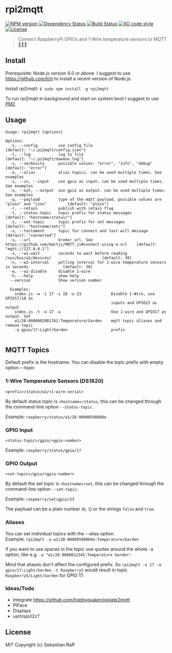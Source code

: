 # rpi2mqtt

[![NPM version](https://badge.fury.io/js/rpi2mqtt.svg)](http://badge.fury.io/js/rpi2mqtt)
[![Dependency Status](https://img.shields.io/gemnasium/hobbyquaker/rpi2mqtt.svg?maxAge=2592000)](https://gemnasium.com/github.com/hobbyquaker/rpi2mqtt)
[![Build Status](https://travis-ci.org/hobbyquaker/rpi2mqtt.svg?branch=master)](https://travis-ci.org/hobbyquaker/rpi2mqtt)
[![XO code style](https://img.shields.io/badge/code_style-XO-5ed9c7.svg)](https://github.com/sindresorhus/xo)
[![License][mit-badge]][mit-url]

> Connect RaspberryPi GPIOs and 1-Wire temperature sensors to MQTT 🍰🔘📡


## Install

Prerequisite: Node.js version 6.0 or above. I suggest to use https://github.com/tj/n to install a recent version of
Node.js.  

Install rpi2mqtt:
`$ sudo npm install -g rpi2mqtt`

To run rpi2mqtt in background and start on system boot I suggest to use [PM2](https://github.com/Unitech/pm2).


## Usage

````
Usage: rpi2mqtt [options]

Options:
  -c, --config         use config file                                                          [default: "~/.pi2mqtt/config.json"]
  -l, --log            log to file                                                              [default: "~/.pi2mqtt/daemon.log"]
  -v, --verbosity      possible values: "error", "info", "debug"                                [default: "error"]
  -a, --alias          alias topics. can be used multiple times. See examples                 
  -i, --in, --input    use gpio as input. can be used multiple times. See examples            
  -o, --out, --output  use gpio as output. can be used multiple times. See examples           
  -p, --payload        type of the mqtt payload. possible values are "plain" and "json"         [default: "plain"]
  -r, --retain         publish with retain flag                                               
  -t, --status-topic   topic prefix for status messages                                         [default: "hostname/status/"]
  -z, --set-topic      topic prefix for set messages                                            [default: "hostname/set/"]
  -x, --testament      topic for connect and last will message                                  [default: "connected"]
  -u, --url            broker url. See https://github.com/mqttjs/MQTT.js#connect-using-a-url    [default: "mqtt://127.0.0.1"]
  -s, --w1-wait        seconds to wait before reading /sys/bus/w1/devices/                      [default: 30]
  -n, --w1-interval    polling interval for 1-wire temperature sensors in seconds               [default: 30]
  -w, --w1-disable     disable 1-wire                                                         
  -h, --help           show help                                                              
  --version            Show version number     
  
  Examples:
    index.js -w -i 17 -i 18 -o 23             Disable 1-Wire, use GPIO17/18 as
                                              inputs and GPIO23 as output
    index.js -t -o 17 -a                      Use 1-wire and GPIO17 as output. Set
    w1/28-0000002981762:Temperature/Garden    mqtt topic aliases and remove topic
    -a gpio/17:Light/Garden                   prefix
                        
````


## MQTT Topics

Default prefix is the hostname. You can disable the topic prefix with empty option --topic

### 1-Wire Temperature Sensors (DS1820) 

`<prefix>/status/w1/<1-wire-serial>`

By default status topic is `<hostname>/status`, this can be changed through the command-line option `--status-topic`.

Example: `raspberry/status/w1/28-000005908b0e`


### GPIO Input

`<status-topic>/gpio/<gpio-number>`

Example: `raspberry/status/gpio/17`

### GPIO Output

`<set-topic>/gpio/<gpio-number>`

By default the set topic is `<hostname>/set`, this can be changed through the command-line option `--set-topic`.

Example: `raspberry/set/gpio/23`

The payload can be a plain number (`0`, `1`) or the strings `false` and `true`. 


### Aliases

You can set individual topics with the --alias option.   
Example: `rpi2mqtt -a w1/28-000005908b0e:Temperature/Garden`

If you want to use spaces in the topic use quotes around the whole -a option, like e.g. 
`-a "w1/28-0000012345:Temperature Garden"`.

Mind that aliases don't affect the configured prefix. So `rpi2mqtt -o 17 -a gpio/17:Light/Garden -t Raspberry5` would 
result in topic `Raspberry5/Light/Garden` for GPIO 17.

### Ideas/Todo

* Integrate https://github.com/hobbyquaker/piplate2mqtt
* PiFace
* Displays
* uart/spi/i2c?

## License

MIT Copyright (c) Sebastian Raff

[mit-badge]: https://img.shields.io/badge/License-MIT-blue.svg?style=flat
[mit-url]: LICENSE
